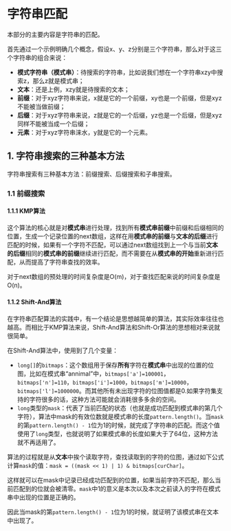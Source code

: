 # 字符串匹配

本部分的主要内容是字符串的匹配。

首先通过一个示例明确几个概念，假设x、y、z分别是三个字符串，那么对于这三个字符串的组合来说：

* **模式字符串（模式串）**：待搜索的字符串，比如说我们想在一个字符串xzy中搜索z，那么z就是模式串；
* **文本**：还是上例，xzy就是待搜索的文本；
* **前缀**：对于xyz字符串来说，x就是它的一个前缀，xy也是一个前缀，但是xyz不能被当做前缀；
* **后缀**：对于xyz字符串来说，z就是它的一个后缀，yz也是一个后缀，但是xyz同样不能被当成一个后缀；
* **元素**：对于xyz字符串涞水，y就是它的一个元素。

## 1. 字符串搜索的三种基本方法

字符串搜索有三种基本方法：前缀搜索、后缀搜索和子串搜索。

### 1.1 前缀搜索

#### 1.1.1 KMP算法

这个算法的核心就是对**模式串**进行处理，找到所有**模式串前缀**中前缀和后缀相同的位置，生成一个记录位置的next数组，这样在用**模式串的前缀**与**文本的后缀**进行匹配的时候，如果有一个字符不匹配，可以通过next数组找到上一个与当前**文本的后缀**相同的**模式串的前缀**继续进行匹配，而不需要在从**模式串的开始**重新进行匹配，从而提高了字符串查找的效率。

对于next数组的预处理的时间复杂度是O(m)，对于查找匹配来说的时间复杂度是O(n)。

#### 1.1.2 Shift-And算法

在字符串匹配算法的实践中，有一个结论是思想越简单的算法，其实际效率往往也越高。而相比于KMP算法来说，Shift-And算法和Shift-Or算法的思想相对来说就很简单。

在Shift-And算法中，使用到了几个变量：

* `long[]`的`bitmaps`：这个数组用于保存**所有**字符在**模式串**中出现的位置的位图，比如在模式串“annimal”中，`bitmaps['a']=100001`，`bitmaps['n']=110`，`bitmaps['i']=1000`，`bitmaps['m']=10000`，`bitmaps['l']=1000000`。而其他所有未出现字符的位图值都是0.如果字符集支持的字符很多的话，这种方法可能就会消耗很多多余的空间。
* `long`类型的`mask`：代表了当前匹配的状态（也就是成功匹配到模式串的第几个字符），算法中mask的有效位数就是模式串的长度`pattern.length()`。当`mask`的第`pattern.length() - 1`位为1的时候，就完成了字符串的匹配。而这个值使用了`long`类型，也就说明了如果模式串的长度如果大于了64位，这种方法就不再适用了。

算法的过程就是从**文本**中挨个读取字符，查找读取到的字符的位图，通过如下公式计算`mask`的值：`mask = ((mask << 1) | 1) & bitmaps[curChar]`。

这样就可以在mask中记录已经成功匹配到的位置，如果当前字符不匹配，那么当前匹配到的位就会被清零。`mask`中1的意义是本次以及本次之前读入的字符在模式串中出现的位置是正确的。

因此当mask的第`pattern.length() - 1`位为1的时候，就证明了该模式串在文本中出现了。
